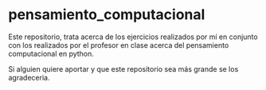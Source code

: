 # pensamiento_computacional


Este repositorio, trata acerca de los ejercicios realizados por mí en conjunto con los realizados por el profesor en clase acerca del pensamiento computacional en python. 

Si alguien quiere aportar y que este repositorio sea más grande se los agradeceria. 
